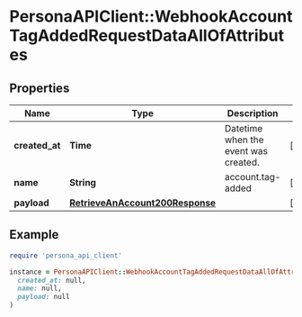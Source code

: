 # PersonaAPIClient::WebhookAccountTagAddedRequestDataAllOfAttributes

## Properties

| Name | Type | Description | Notes |
| ---- | ---- | ----------- | ----- |
| **created_at** | **Time** | Datetime when the event was created. | [optional] |
| **name** | **String** | account.tag-added | [optional] |
| **payload** | [**RetrieveAnAccount200Response**](RetrieveAnAccount200Response.md) |  | [optional] |

## Example

```ruby
require 'persona_api_client'

instance = PersonaAPIClient::WebhookAccountTagAddedRequestDataAllOfAttributes.new(
  created_at: null,
  name: null,
  payload: null
)
```

